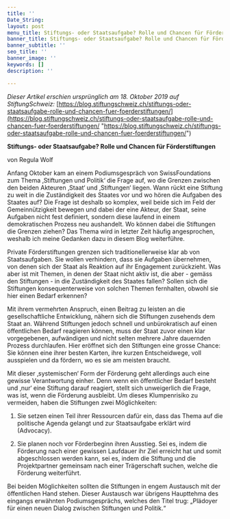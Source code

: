```yaml
---
title: ''
Date_String: 
layout: post
menu_title: Stiftungs- oder Staatsaufgabe? Rolle und Chancen für Förderstiftungen
banner_title: Stiftungs- oder Staatsaufgabe? Rolle und Chancen für Förderstiftungen
banner_subtitle: ''
seo_title: ''
banner_image: ''
keywords: []
description: ''

---
```

_Dieser Artikel erschien ursprünglich am 18. Oktober 2019 auf StiftungSchweiz:_ [https://blog.stiftungschweiz.ch/stiftungs-oder-staatsaufgabe-rolle-und-chancen-fuer-foerderstiftungen/](https://blog.stiftungschweiz.ch/stiftungs-oder-staatsaufgabe-rolle-und-chancen-fuer-foerderstiftungen/ "https://blog.stiftungschweiz.ch/stiftungs-oder-staatsaufgabe-rolle-und-chancen-fuer-foerderstiftungen/")

**Stiftungs- oder Staatsaufgabe? Rolle und Chancen für Förderstiftungen**

von Regula Wolf

Anfang Oktober kam an einem Podiumsgespräch von SwissFoundations zum Thema ‚Stiftungen und Politik‘ die Frage auf, wo die Grenzen zwischen den beiden Akteuren ‚Staat‘ und ‚Stiftungen‘ liegen. Wann rückt eine Stiftung zu weit in die Zuständigkeit des Staates vor und wo hören die Aufgaben des Staates auf? Die Frage ist deshalb so komplex, weil beide sich im Feld der Gemeinnützigkeit bewegen und dabei der eine Akteur, der Staat, seine Aufgaben nicht fest definiert, sondern diese laufend in einem demokratischen Prozess neu aushandelt. Wo können dabei die Stiftungen die Grenzen ziehen? Das Thema wird in letzter Zeit häufig angesprochen, weshalb ich meine Gedanken dazu in diesem Blog weiterführe.

Private Förderstiftungen grenzen sich traditionellerweise klar ab von Staatsaufgaben. Sie wollen verhindern, dass sie Aufgaben übernehmen, von denen sich der Staat als Reaktion auf ihr Engagement zurückzieht. Was aber ist mit Themen, in denen der Staat nicht aktiv ist, die aber - gemäss den Stiftungen - in die Zuständigkeit des Staates fallen? Sollen sich die Stiftungen konsequenterweise von solchen Themen fernhalten, obwohl sie hier einen Bedarf erkennen?

Mit ihrem vermehrten Anspruch, einen Beitrag zu leisten an die gesellschaftliche Entwicklung, nähern sich die Stiftungen zusehends dem Staat an. Während Stiftungen jedoch schnell und unbürokratisch auf einen öffentlichen Bedarf reagieren können, muss der Staat zuvor einen klar vorgegebenen, aufwändigen und nicht selten mehrere Jahre dauernden Prozess durchlaufen. Hier eröffnet sich den Stiftungen eine grosse Chance: Sie können eine ihrer besten Karten, ihre kurzen Entscheidwege, voll ausspielen und da fördern, wo es sie am meisten braucht.

Mit dieser ‚systemischen‘ Form der Förderung geht allerdings auch eine gewisse Verantwortung einher. Denn wenn ein öffentlicher Bedarf besteht und ‚nur‘ eine Stiftung darauf reagiert, stellt sich unweigerlich die Frage, was ist, wenn die Förderung ausbleibt. Um dieses Klumpenrisiko zu vermeiden, haben die Stiftungen zwei Möglichkeiten:

1) Sie setzen einen Teil ihrer Ressourcen dafür ein, dass das Thema auf die politische Agenda gelangt und zur Staatsaufgabe erklärt wird (Advocacy).

2) Sie planen noch vor Förderbeginn ihren Ausstieg. Sei es, indem die Förderung nach einer gewissen Laufdauer ihr Ziel erreicht hat und somit abgeschlossen werden kann, sei es, indem die Stiftung und die Projektpartner gemeinsam nach einer Trägerschaft suchen, welche die Förderung weiterführt.

Bei beiden Möglichkeiten sollten die Stiftungen in engem Austausch mit der öffentlichen Hand stehen. Dieser Austausch war übrigens Haupttehma des eingangs erwähnten Podiumsgesprächs, welches den Titel trug: „Plädoyer für einen neuen Dialog zwischen Stiftungen und Politik.“